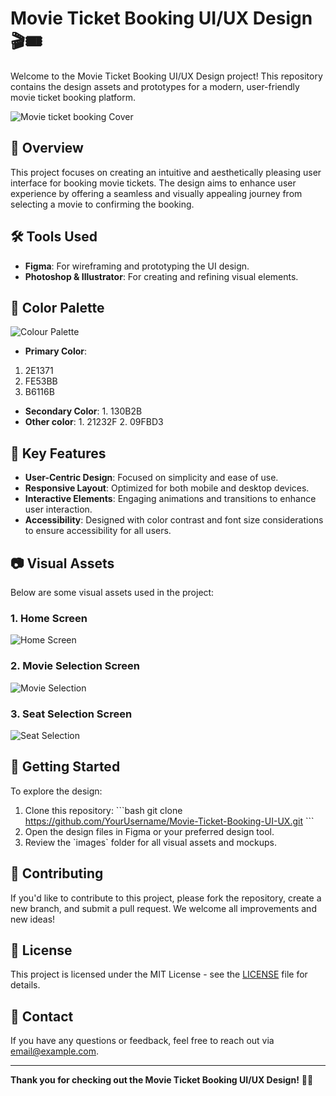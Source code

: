 
# Movie Ticket Booking UI/UX Design 🎬🎟️

Welcome to the Movie Ticket Booking UI/UX Design project! This repository contains the design assets and prototypes for a modern, user-friendly movie ticket booking platform.

![Movie ticket booking Cover](https://github.com/user-attachments/assets/f2f618f7-1206-402d-8ee4-20350d25d0c4)


## 🎨 Overview

This project focuses on creating an intuitive and aesthetically pleasing user interface for booking movie tickets. The design aims to enhance user experience by offering a seamless and visually appealing journey from selecting a movie to confirming the booking.

## 🛠️ Tools Used

- **Figma**: For wireframing and prototyping the UI design.
- **Photoshop & Illustrator**: For creating and refining visual elements.

## 🌈 Color Palette
![Colour Palette](https://github.com/user-attachments/assets/7ba8f196-245c-4e3e-b75e-b478728d6670)

- **Primary Color**:
1. 2E1371
2. FE53BB
3. B6116B
- **Secondary Color**:
                    1. 130B2B
- **Other color**:
                    1. 21232F
                    2. 09FBD3
      
## 🎯 Key Features

- **User-Centric Design**: Focused on simplicity and ease of use.
- **Responsive Layout**: Optimized for both mobile and desktop devices.
- **Interactive Elements**: Engaging animations and transitions to enhance user interaction.
- **Accessibility**: Designed with color contrast and font size considerations to ensure accessibility for all users.

## 📷 Visual Assets

Below are some visual assets used in the project:

### 1. **Home Screen**
   ![Home Screen](images/home-screen-mockup.png)

### 2. **Movie Selection Screen**
   ![Movie Selection](images/movie-selection-mockup.png)

### 3. **Seat Selection Screen**
   ![Seat Selection](images/seat-selection-mockup.png)

## 🚀 Getting Started

To explore the design:

1. Clone this repository:
   \`\`\`bash
   git clone https://github.com/YourUsername/Movie-Ticket-Booking-UI-UX.git
   \`\`\`
2. Open the design files in Figma or your preferred design tool.
3. Review the \`images\` folder for all visual assets and mockups.

## 👥 Contributing

If you'd like to contribute to this project, please fork the repository, create a new branch, and submit a pull request. We welcome all improvements and new ideas!

## 📄 License

This project is licensed under the MIT License - see the [LICENSE](LICENSE) file for details.

## 💬 Contact

If you have any questions or feedback, feel free to reach out via [email@example.com](mailto:email@example.com).

---

**Thank you for checking out the Movie Ticket Booking UI/UX Design!** 🎥🍿

